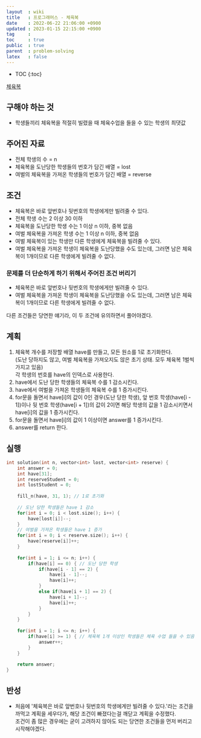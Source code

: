 ```yaml
---
layout  : wiki
title   : 프로그래머스 - 체육복
date    : 2022-06-22 21:06:00 +0900
updated : 2023-01-15 22:15:00 +0900
tag     : 
toc     : true
public  : true
parent  : problem-solving
latex   : false
---
```


* TOC
{:toc}

[체육복](https://programmers.co.kr/learn/courses/30/lessons/42862)

## 구해야 하는 것
- 학생들끼리 체육복을 적절히 빌렸을 때 체육수업을 들을 수 있는 학생의 최댓값

## 주어진 자료
- 전체 학생의 수 = n
- 체육복을 도난당한 학생들의 번호가 담긴 배열 = lost
- 여벌의 체육복을 가져온 학생들의 번호가 담긴 배열 = reverse

## 조건
- 체육복은 바로 앞번호나 뒷번호의 학생에게만 빌려줄 수 있다.
- 전체 학생 수는 2 이상 30 이하
- 체육복을 도난당한 학생 수는 1 이상 n 이하, 중복 없음
- 여벌 체육복을 가져온 학생 수는 1 이상 n 이하, 중복 없음
- 여벌 체육복이 있는 학생만 다른 학생에게 체육복을 빌려줄 수 있다.
- 여벌 체육복을 가져온 학생이 체육복을 도난당했을 수도 있는데, 그러면 남은 체육복이 1개이므로 다른 학생에게 빌려줄 수 없다.

### 문제를 더 단순하게 하기 위해서 주어진 조건 버리기
- 체육복은 바로 앞번호나 뒷번호의 학생에게만 빌려줄 수 있다.
- 여벌 체육복을 가져온 학생이 체육복을 도난당했을 수도 있는데, 그러면 남은 체육복이 1개이므로 다른 학생에게 빌려줄 수 없다.

다른 조건들은 당연한 얘기라, 이 두 조건에 유의하면서 풀어야겠다.

## 계획
1. 체육복 개수를 저장할 배열 have를 만들고, 모든 원소를 1로 초기화한다.  
(도난 당하지도 않고, 여벌 체육복을 가져오지도 않은 초기 상태. 모두 체육복 1벌씩 가지고 있음)  
각 학생의 번호를 have의 인덱스로 사용한다.
2. have에서 도난 당한 학생들의 체육복 수를 1 감소시킨다.
3. have에서 여벌을 가져온 학생들의 체육복 수를 1 증가시킨다.
4. for문을 돌면서 have[i]의 값이 0인 경우(도난 당한 학생), 앞 번호 학생(have[i - 1])이나 뒷 번호 학생(have[i + 1])의 값이 2이면 해당 학생의 값을 1 감소시키면서 have[i]의 값을 1 증가시킨다.
5. for문을 돌면서 have[i]의 값이 1 이상이면 answer를 1 증가시킨다.
6. answer를 return 한다.

## 실행
```c
int solution(int n, vector<int> lost, vector<int> reserve) {
    int answer = 0;
    int have[31];
    int reserveStudent = 0;
    int lostStudent = 0;
    
    fill_n(have, 31, 1); // 1로 초기화    
    
    // 도난 당한 학생들은 have 1 감소
    for(int i = 0; i < lost.size(); i++) {
        have[lost[i]]--;
    }
    // 여벌을 가져온 학생들은 have 1 증가
    for(int i = 0; i < reserve.size(); i++) {
        have[reserve[i]]++;
    }
    
    for(int i = 1; i <= n; i++) {
        if(have[i] == 0) { // 도난 당한 학생
            if(have[i - 1] == 2) {
                have[i - 1]--;
                have[i]++;
            }
            else if(have[i + 1] == 2) {
                have[i + 1]--;
                have[i]++;
            }
        }        
    }
    
    for(int i = 1; i <= n; i++) {
        if(have[i] >= 1) { // 체육복 1개 이상인 학생들은 체육 수업 들을 수 있음
            answer++;
        }
    }    
    
    return answer;
}
```

## 반성
- 처음에 '체육복은 바로 앞번호나 뒷번호의 학생에게만 빌려줄 수 있다.'라는 조건을 까먹고 계획을 세우다가, 해당 조건이 빠졌다는걸 깨닫고 계획을 수정했다.  
조건이 좀 많은 경우에는 굳이 고려하지 않아도 되는 당연한 조건들을 먼저 버리고 시작해야겠다.
